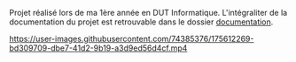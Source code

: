 Projet réalisé lors de ma 1ère année en DUT Informatique.
L'intégraliter de la documentation du projet est retrouvable dans le dossier [documentation](/trunk/documentation/).

https://user-images.githubusercontent.com/74385376/175612269-bd309709-dbe7-41d2-9b19-a3d9ed56d4cf.mp4

